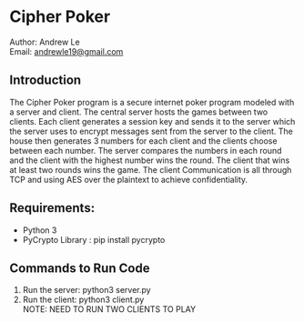 Cipher Poker 
=======
Author: Andrew Le  
Email: andrewle19@gmail.com

## Introduction
The Cipher Poker program is a secure internet poker program modeled with a server and client. The central server hosts the games between two clients. Each client  generates a session key and sends it to the server which the server uses to encrypt messages sent from the server to the client. The house then generates 3 numbers for each client and the clients choose between each number. The server compares the numbers in each round and the client with the highest number wins the round. The client that wins at least two rounds wins the game. The client Communication is all through TCP and using AES over the plaintext to achieve confidentiality. 

## Requirements:
  * Python 3
  * PyCrypto Library : pip install pycrypto

## Commands to Run Code
  1. Run the server: python3 server.py
  2. Run the client: python3 client.py  
  NOTE: NEED TO RUN TWO CLIENTS TO PLAY
